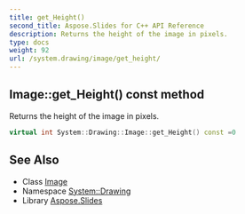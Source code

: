 ```yaml
---
title: get_Height()
second_title: Aspose.Slides for C++ API Reference
description: Returns the height of the image in pixels.
type: docs
weight: 92
url: /system.drawing/image/get_height/
---
```

## Image::get_Height() const method


Returns the height of the image in pixels.

```cpp
virtual int System::Drawing::Image::get_Height() const =0
```

## See Also

* Class [Image](../)
* Namespace [System::Drawing](../../)
* Library [Aspose.Slides](../../../)